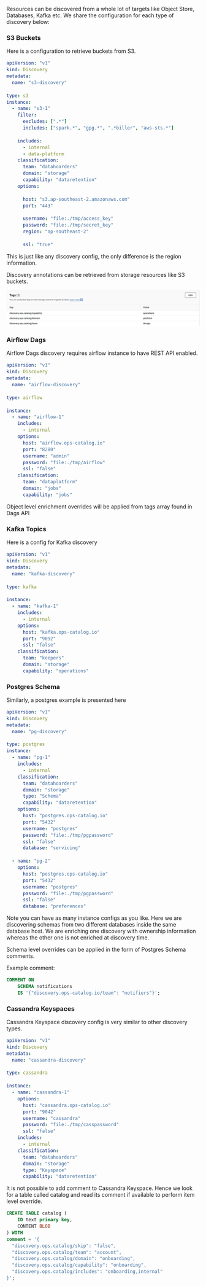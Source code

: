 Resources can be discovered from a whole lot of targets like Object Store, Databases, Kafka etc.
We share the configuration for each type of discovery below:

### S3 Buckets

Here is a configuration to retrieve buckets from S3.

```yaml
apiVersion: "v1"
kind: Discovery
metadata:
  name: "s3-discovery"

type: s3
instance:
  - name: "s3-1"
    filter:
      excludes: [".*"]
      includes: ["spark.*", "gpg.*", ".*biller", "aws-sts.*"]

    includes:
      - internal
      - data-platform
    classification:
      team: "datahoarders"
      domain: "storage"
      capability: "dataretention"
    options:

      host: "s3.ap-southeast-2.amazonaws.com"
      port: "443"

      username: "file:./tmp/access_key"
      password: "file:./tmp/secret_key"
      region: "ap-southeast-2"

      ssl: "true"
```

This is just like any discovery config, the only difference is the region information.

Discovery annotations can be retrieved from storage resources like S3 buckets.

![S3 Tags](../assets/images/s3-tags.png)

### Airflow Dags
Airflow Dags discovery requires airflow instance to have REST API enabled.

```yaml
apiVersion: "v1"
kind: Discovery
metadata:
  name: "airflow-discovery"

type: airflow

instance:
  - name: "airflow-1"
    includes:
      - internal
    options:
      host: "airflow.ops-catalog.io"
      port: "8280"
      username: "admin"
      password: "file:./tmp/airflow"
      ssl: "false"
    classification:
      team: "dataplatform"
      domain: "jobs"
      capability: "jobs"
```
Object level enrichment overrides will be applied from tags array found in Dags API

### Kafka Topics
Here is a config for Kafka discovery

```yaml
apiVersion: "v1"
kind: Discovery
metadata:
  name: "kafka-discovery"

type: kafka

instance:
  - name: "kafka-1"
    includes:
      - internal
    options:
      host: "kafka.ops-catalog.io"
      port: "9092"
      ssl: "false"
    classification:
      team: "keepers"
      domain: "storage"
      capability: "operations"
```

### Postgres Schema
Similarly, a postgres example is presented here

```yaml
apiVersion: "v1"
kind: Discovery
metadata:
  name: "pg-discovery"

type: postgres
instance:
  - name: "pg-1"
    includes:
      - internal
    classification:
      team: "datahoarders"
      domain: "storage"
      type: "Schema"
      capability: "dataretention"
    options:
      host: "postgres.ops-catalog.io"
      port: "5432"
      username: "postgres"
      password: "file:./tmp/pgpassword"
      ssl: "false"
      database: "servicing"

  - name: "pg-2"
    options:
      host: "postgres.ops-catalog.io"
      port: "5432"
      username: "postgres"
      password: "file:./tmp/pgpassword"
      ssl: "false"
      database: "preferences"
```
Note you can have as many instance configs as you like. Here we are discovering schemas from two different databases inside the same database host. We are enriching one discovery with ownership information whereas the other one is not enriched at discovery time.

Schema level overrides can be applied in the form of Postgres Schema comments.

Example comment:

```sql
COMMENT ON
    SCHEMA notifications
    IS '{"discovery.ops-catalog.io/team": "notifiers"}';
```

### Cassandra Keyspaces
Cassandra Keyspace discovery config is very similar to other discovery types.

```yaml
apiVersion: "v1"
kind: Discovery
metadata:
  name: "cassandra-discovery"

type: cassandra

instance:
  - name: "cassandra-1"
    options:
      host: "cassandra.ops-catalog.io"
      port: "9042"
      username: "cassandra"
      password: "file:./tmp/casspassword"
      ssl: "false"
    includes:
      - internal
    classification:
      team: "datahoarders"
      domain: "storage"
      type: "Keyspace"
      capability: "dataretention"
```

It is not possible to add comment to Cassandra Keyspace. Hence we look for a table called catalog and read its comment if available to perform item level override.

```sql
CREATE TABLE catalog (
    ID text primary key,
    CONTENT BLOB
) WITH 
comment = '{
  "discovery.ops.catalog/skip": "false",
  "discovery.ops.catalog/team": "account", 
  "discovery.ops.catalog/domain": "onboarding",
  "discovery.ops.catalog/capability": "onboarding",
  "discovery.ops.catalog/includes": "onboarding,internal"
}';
```


